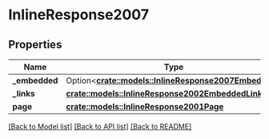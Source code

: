 # InlineResponse2007

## Properties

Name | Type | Description | Notes
------------ | ------------- | ------------- | -------------
**_embedded** | Option<[**crate::models::InlineResponse2007Embedded**](inline_response_200_7__embedded.md)> |  | [optional]
**_links** | [**crate::models::InlineResponse2002EmbeddedLinks**](inline_response_200_2__embedded__links.md) |  | 
**page** | [**crate::models::InlineResponse2001Page**](inline_response_200_1_page.md) |  | 

[[Back to Model list]](../README.md#documentation-for-models) [[Back to API list]](../README.md#documentation-for-api-endpoints) [[Back to README]](../README.md)



